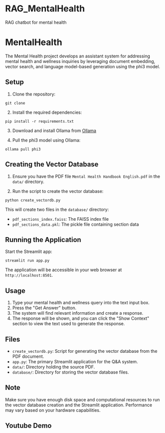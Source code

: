 # RAG_MentalHealth
RAG chatbot for mental health 

# MentalHealth
The Mental Health project develops an assistant system for addressing mental health and wellness inquiries by leveraging document embedding, vector search, and language model-based generation using the phi3 model.

## Setup

1. Clone the repository:
```
git clone 
```
2. Install the required dependencies:
```
pip install -r requirements.txt
```
3. Download and install Ollama from [Ollama](https://ollama.com/)

4. Pull the phi3 model using Ollama:
```
ollama pull phi3
```

## Creating the Vector Database

1. Ensure you have the PDF file `Mental Health Handbook English.pdf` in the `data/` directory.

2. Run the script to create the vector database:
```
python create_vectordb.py
```
This will create two files in the `database/` directory:
- `pdf_sections_index.faiss`: The FAISS index file
- `pdf_sections_data.pkl`: The pickle file containing section data

## Running the Application

Start the Streamlit app:
```
streamlit run app.py
```
The application will be accessible in your web browser at `http://localhost:8501`.

## Usage

1. Type your mental health and wellness query into the text input box.
2. Press the "Get Answer" button.
3. The system will find relevant information and create a response.
4. The response will be shown, and you can click the "Show Context" section to view the text used to generate the response.

## Files

- `create_vectordb.py`: Script for generating the vector database from the PDF document.
- `app.py`: The primary Streamlit application for the Q&A system.
- `data/`: Directory holding the source PDF.
- `database/`: Directory for storing the vector database files.

## Note

Make sure you have enough disk space and computational resources to run the vector database creation and the Streamlit application. Performance may vary based on your hardware capabilities.

## Youtube Demo



